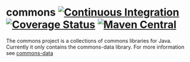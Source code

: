 # commons [![Continuous Integration](https://github.com/Tomschi/commons/actions/workflows/build.yml/badge.svg)](https://github.com/Tomschi/commons/actions/workflows/build.yml) [![Coverage Status](https://coveralls.io/repos/github/Tomschi/commons/badge.svg?branch=master)](https://coveralls.io/github/Tomschi/commons?branch=master) [![Maven Central](https://maven-badges.herokuapp.com/maven-central/com.github.tomschi/commons-parent/badge.svg)](https://maven-badges.herokuapp.com/maven-central/com.github.tomschi/commons-parent)
The commons project is a collections of commons libraries for Java. Currently it only contains the commons-data library. For more information see [commons-data](commons-data)
